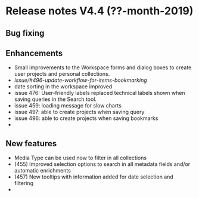 **Release notes V4.4 (??-month-2019)**
===

## Bug fixing

## Enhancements

- Small improvements to the Workspace forms and dialog boxes to create user projects and personal collections.
- *issue/#496-update-workflow-for-items-bookmarking*
- date sorting in the workspace improved 
- issue 476: User-friendly labels replaced technical labels shown when saving queries in the Search tool.
- issue 459: loading message for slow charts
- issue 497: able to create projects when saving query
- issue 496: able to create projects when saving bookmarks
- 

## New features

- Media Type can be used now to filter in all collections
- (455) Improved selection options to search in all metadata fields and/or automatic enrichments
- (457) New tooltips with information added for date selection and filtering
- 

